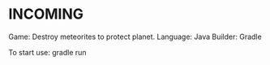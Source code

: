 # INCOMING
Game: Destroy meteorites to protect planet.
Language: Java
Builder: Gradle

To start use:
gradle run
